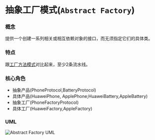 # 抽象工厂模式(`Abstract Factory`)

### 概念
提供一个创建一系列相关或相互依赖对象的接口，而无须指定它们的具体类。 

### 特点
跟[工厂方法模式](https://github.com/binzi56/iOSDesignPatterns/tree/master/iOSDesignPatterns/Creational/FactoryMethod)对比起来，至少2条流水线。 

### 核心角色
* 抽象产品(PhoneProtocol,BatteryProtocol)
* 具体产品(HuaweiPhone, ApplePhone;HuaweiBattery,AppleBattery)
* 抽象工厂(PhoneFactoryProtocol)
* 具体工厂(HuaweiFactory,AppleFactory)

### UML
![Abstract Factory UML](https://upload-images.jianshu.io/upload_images/1893416-5bfa9f2580bff729.png?imageMogr2/auto-orient/strip%7CimageView2/2/w/1240)
